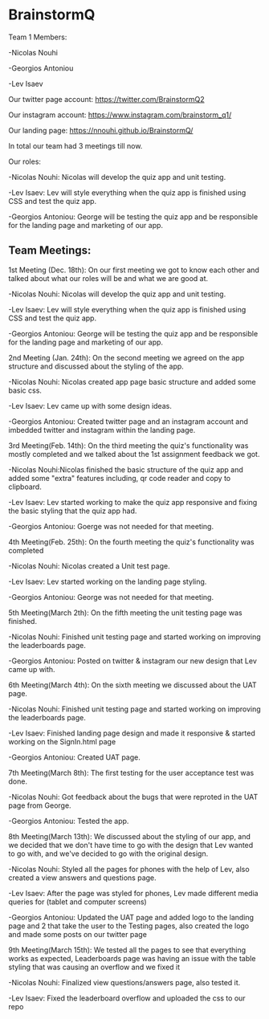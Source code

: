 # BrainstormQ

Team 1 Members:

-Nicolas Nouhi

-Georgios Antoniou

-Lev Isaev

Our twitter page account:
https://twitter.com/BrainstormQ2

Our instagram account:
https://www.instagram.com/brainstorm_q1/

Our landing page:
https://nnouhi.github.io/BrainstormQ/

In total our team had 3 meetings till now.

Our roles:

-Nicolas Nouhi: Nicolas will develop the quiz app and unit testing.

-Lev Isaev: Lev will style everything when the quiz app is finished using CSS and test the quiz app.

-Georgios Antoniou: George will be testing the quiz app and be responsible for the landing page and marketing of our app.

## Team Meetings:

1st Meeting (Dec. 18th): On our first meeting we got to know each other and talked about what our roles will be and what we are good at.

-Nicolas Nouhi: Nicolas will develop the quiz app and unit testing.

-Lev Isaev: Lev will style everything when the quiz app is finished using CSS and test the quiz app.

-Georgios Antoniou: George will be testing the quiz app and be responsible for the landing page and marketing of our app.




2nd Meeting (Jan. 24th): On the second meeting we agreed on the app structure and discussed about the styling of the app.

-Nicolas Nouhi: Nicolas created app page basic structure and added some basic css.

-Lev Isaev: Lev came up with some design ideas.

-Georgios Antoniou: Created twitter page and an instagram account and imbedded twitter and instagram within the landing page.




3rd Meeting(Feb. 14th): On the third meeting the quiz's functionality was mostly completed and we talked about the 1st assignment feedback we got.

-Nicolas Nouhi:Nicolas finished the basic structure of the quiz app and added some "extra" features including, qr code reader and copy to clipboard.

-Lev Isaev: Lev started working to make the quiz app responsive and fixing the basic styling that the quiz app had.

-Georgios Antoniou: Goerge was not needed for that meeting.




4th Meeting(Feb. 25th): On the fourth meeting the quiz's functionality was completed 

-Nicolas Nouhi: Nicolas created a Unit test page.

-Lev Isaev: Lev started working on the landing page styling.

-Georgios Antoniou: George was not needed for that meeting.




5th Meeting(March 2th): On the fifth meeting the unit testing page was finished.

-Nicolas Nouhi: Finished unit testing page and started working on improving the leaderboards page.

-Georgios Antoniou: Posted on twitter & instagram our new design that Lev came up with.




6th Meeting(March 4th): On the sixth meeting we discussed about the UAT page.

-Nicolas Nouhi: Finished unit testing page and started working on improving the leaderboards page.

-Lev Isaev: Finished landing page design and made it responsive & started working on the SignIn.html page

-Georgios Antoniou: Created UAT page.




7th Meeting(March 8th): The first testing for the user acceptance test was done.

-Nicolas Nouhi: Got feedback about the bugs that were reproted in the UAT page from George.

-Georgios Antoniou: Tested the app.



8th Meeting(March 13th): We discussed about the styling of our app, and we decided that we don't have time to go with the design
that Lev wanted to go with, and we've decided to go with the original design.

-Nicolas Nouhi: Styled all the pages for phones with the help of Lev, also created a view answers and questions page.

-Lev Isaev: After the page was styled for phones, Lev made different media queries for (tablet and computer screens)

-Georgios Antoniou: Updated the UAT page and added logo to the landing page and 2 that take the user to the Testing pages, also created the logo and made some posts on our twitter page

9th Meeting(March 15th): We tested all the pages to see that everything works as expected, Leaderboards page was having an issue with the table styling that was causing an overflow and we fixed it

-Nicolas Nouhi: Finalized view questions/answers page, also tested it.

-Lev Isaev: Fixed the leaderboard overflow and uploaded the css to our repo






